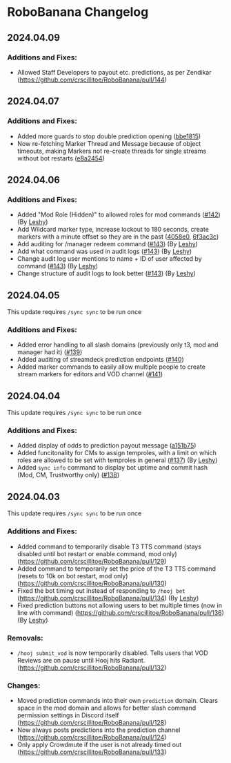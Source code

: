 # RoboBanana Changelog
## 2024.04.09
### Additions and Fixes:
- Allowed Staff Developers to payout etc. predictions, as per Zendikar (https://github.com/crscillitoe/RoboBanana/pull/144)
## 2024.04.07
### Additions and Fixes:
- Added more guards to stop double prediction opening ([bbe1815](https://github.com/crscillitoe/RoboBanana/commit/bbe1815bf1599a0c662658cdcbc417732055028b))
- Now re-fetching Marker Thread and Message because of object timeouts, making Markers not re-create threads for single streams without bot restarts ([e8a2454](https://github.com/crscillitoe/RoboBanana/commit/e8a24545c1fd7b75ae693eee78d07348a6f61105))
## 2024.04.06
### Additions and Fixes:
- Added "Mod Role (Hidden)" to allowed roles for mod commands ([#142](https://github.com/crscillitoe/RoboBanana/pull/142)) (By [Leshy](https://github.com/lorinvzyl))
- Add Wildcard marker type, increase lockout to 180 seconds, create markers with a minute offset so they are in the past ([4058e0](https://github.com/crscillitoe/RoboBanana/commit/4058e035f771f9b8dd3d43ed42bef24dd0a10a48), [6f3ac3c](https://github.com/crscillitoe/RoboBanana/commit/6f3ac3c5e43d13e20a74054076ba9780a3f1c333))
- Add auditing for /manager redeem command ([#143](https://github.com/crscillitoe/RoboBanana/pull/143)) (By [Leshy](https://github.com/lorinvzyl))
- Add what command was used in audit logs ([#143](https://github.com/crscillitoe/RoboBanana/pull/143)) (By [Leshy](https://github.com/lorinvzyl))
- Change audit log user mentions to name + ID of user affected by command ([#143](https://github.com/crscillitoe/RoboBanana/pull/143)) (By [Leshy](https://github.com/lorinvzyl))
- Change structure of audit logs to look better ([#143](https://github.com/crscillitoe/RoboBanana/pull/143)) (By [Leshy](https://github.com/lorinvzyl))
## 2024.04.05
This update requires `/sync sync` to be run once
### Additions and Fixes:
- Added error handling to all slash domains (previously only t3, mod and manager had it) ([#139](https://github.com/crscillitoe/RoboBanana/pull/139))
- Added auditing of streamdeck prediction endpoints ([#140](https://github.com/crscillitoe/RoboBanana/pull/140))
- Added marker commands to easily allow multiple people to create stream markers for editors and VOD channel ([#141](https://github.com/crscillitoe/RoboBanana/pull/141))

## 2024.04.04
This update requires `/sync sync` to be run once
### Additions and Fixes:
- Added display of odds to prediction payout message ([a151b75](https://github.com/crscillitoe/RoboBanana/commit/a151b753cac61c3c4a152c24105e4bfc2cdab2bb))
- Added funcitonality for CMs to assign temproles, with a limit on which roles are allowed to be set with temproles in general ([#137](https://github.com/crscillitoe/RoboBanana/pull/137)) (By [Leshy](https://github.com/lorinvzyl))
- Added `sync info` command to display bot uptime and commit hash (Mod, CM, Trustworthy only) ([#138](https://github.com/crscillitoe/RoboBanana/pull/138))

## 2024.04.03
This update requires `/sync sync` to be run once
### Additions and Fixes:
- Added command to temporarily disable T3 TTS command (stays disabled until bot restart or enable command, mod only) (https://github.com/crscillitoe/RoboBanana/pull/129)
- Added command to temporarily set the price of the T3 TTS command (resets to 10k on bot restart, mod only) (https://github.com/crscillitoe/RoboBanana/pull/130)
- Fixed the bot timing out instead of responding to `/hooj bet` (https://github.com/crscillitoe/RoboBanana/pull/134) (By [Leshy](https://github.com/lorinvzyl))
- Fixed prediction buttons not allowing users to bet multiple times (now in line with command) (https://github.com/crscillitoe/RoboBanana/pull/136) (By [Leshy](https://github.com/lorinvzyl))

### Removals:
- `/hooj submit_vod` is now temporarily disabled. Tells users that VOD Reviews are on pause until Hooj hits Radiant. (https://github.com/crscillitoe/RoboBanana/pull/132)

### Changes:
- Moved prediction commands into their own `prediction` domain. Clears space in the mod domain and allows for better slash command permission settings in Discord itself (https://github.com/crscillitoe/RoboBanana/pull/128)
- Now always posts predictions into the prediction channel (https://github.com/crscillitoe/RoboBanana/pull/124)
- Only apply Crowdmute if the user is not already timed out (https://github.com/crscillitoe/RoboBanana/pull/133)

